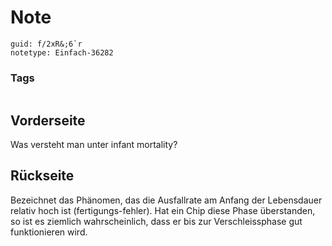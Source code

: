 # Note
```
guid: f/2xR&;6`r
notetype: Einfach-36282
```

### Tags
```
```

## Vorderseite
Was versteht man unter infant mortality?

## Rückseite
Bezeichnet das Phänomen, das die Ausfallrate am Anfang der Lebensdauer relativ hoch ist (fertigungs-fehler). Hat ein Chip diese Phase überstanden, so ist es ziemlich wahrscheinlich, dass er bis zur Verschleissphase gut funktionieren wird.
